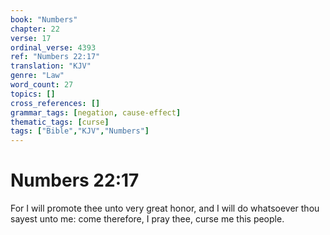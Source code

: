 ```yaml
---
book: "Numbers"
chapter: 22
verse: 17
ordinal_verse: 4393
ref: "Numbers 22:17"
translation: "KJV"
genre: "Law"
word_count: 27
topics: []
cross_references: []
grammar_tags: [negation, cause-effect]
thematic_tags: [curse]
tags: ["Bible","KJV","Numbers"]
---
```


# Numbers 22:17

For I will promote thee unto very great honor, and I will do whatsoever thou sayest unto me: come therefore, I pray thee, curse me this people.
